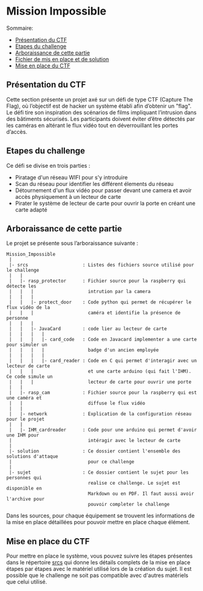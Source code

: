 # Mission Impossible

Sommaire:

- [Présentation du CTF](#presentation-du-ctf)
- [Etapes du challenge](#etapes-du-challenge)
- [Arboraissance de cette partie](#arboraissance-de-cette-partie)
- [Fichier de mis en place et de solution](#fichier-de-mis-en-place-et-de-solution)
- [Mise en place du CTF](#mise-en-place-du-ctf)

## Présentation du CTF

Cette section présente un projet axé sur un défi de type CTF (Capture The Flag), où l’objectif est de hacker un système établi afin d’obtenir un "flag". Le défi tire son inspiration des scénarios de films impliquant l’intrusion dans des bâtiments sécurisés. Les participants doivent éviter d’être détectés par les caméras en altérant le flux vidéo tout en déverrouillant les portes d’accès.

## Etapes du challenge

Ce défi se divise en trois parties :
 - Piratage d'un réseau WIFI pour s'y introduire
 - Scan du réseau pour identifier les différent élements du réseau
 - Détournement d'un flux vidéo pour passer devant une camera et avoir accès physiquement à un lecteur de carte
 - Pirater le système de lecteur de carte pour ouvrir la porte en créant une carte adapté

## Arboraissance de cette partie

Le projet se présente sous l’arboraissance suivante :
```text
Mission_Impossible
 |
 |- srcs                    : Listes des fichiers source utilisé pour le challenge
 |   |
 |   |- rasp_protector      : Fichier source pour la raspberry qui détecte les
 |   |   |                    intrution par la camera
 |   |   |
 |   |   |- protect_door    : Code python qui permet de récupérer le flux vidéo de la
 |   |   |                    caméra et identifie la présence de personne
 |   |   |
 |   |   |- JavaCard        : code lier au lecteur de carte
 |   |   |   |
 |   |   |   |- card_code   : Code en Javacard implementer a une carte pour simuler un
 |   |   |   |                badge d'un ancien employée
 |   |   |   |
 |   |   |   |- card_reader : Code en C qui permet d'interagir avec un lecteur de carte
 |   |   |                    et une carte arduino (qui fait l'IHM). Ce code simule un
 |   |   |                    lecteur de carte pour ouvrir une porte
 |   |
 |   |- rasp_cam            : Fichier source pour la raspberry qui est une caméra et
 |   |                        diffuse le flux vidéo
 |   |
 |   |- network             : Explication de la configuration réseau pour le projet
 |   |
 |   |- IHM_cardreader      : Code pour une arduino qui permet d'avoir une IHM pour
 |                            intéragir avec le lecteur de carte
 |
 |- solution                : Ce dossier contient l'ensemble des solutions d'attaque
 |                            pour ce challenge
 |
 |- sujet                   : Ce dossier contient le sujet pour les personnes qui
                              realise ce challenge. Le sujet est disponible en 
                              Markdown ou en PDF. Il faut aussi avoir l'archive pour
                              pouvoir completer le challenge
```

Dans les sources, pour chaque équipement se trouvent les informations de la mise en place détaillées pour pouvoir mettre en place chaque élément.

## Mise en place du CTF

Pour mettre en place le système, vous pouvez suivre les étapes présentes dans le répertoire [srcs](./srcs) qui donne les détails complets de la mise en place étapes par étapes avec le matériel utilisé lors de la création du sujet. Il est possible que le challenge ne soit pas compatible avec d'autres matériels que celui utilisé.
